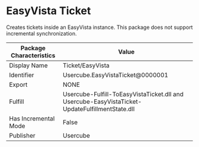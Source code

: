 # EasyVista Ticket

Creates tickets inside an EasyVista instance. This package does not support incremental
synchronization.

| Package Characteristics | Value                                                                                          |
| ----------------------- | ---------------------------------------------------------------------------------------------- |
| Display Name            | Ticket/EasyVista                                                                               |
| Identifier              | Usercube.EasyVistaTicket@0000001                                                               |
| Export                  | NONE                                                                                           |
| Fulfill                 | Usercube-Fulfill-ToEasyVistaTicket.dll and Usercube-EasyVistaTicket-UpdateFulfillmentState.dll |
| Has Incremental Mode    | False                                                                                          |
| Publisher               | Usercube                                                                                       |
